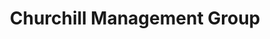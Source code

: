 ---
title: "Churchill Management Group"
url: /los-angeles/churchill-management-group/
shop: supermarket
---